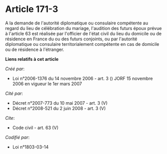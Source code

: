 # Article 171-3

A la demande de l'autorité diplomatique ou consulaire compétente au regard du lieu de célébration du mariage, l'audition des
futurs époux prévue à l'article 63 est réalisée par l'officier de l'état civil du lieu du domicile ou de résidence en France
du ou des futurs conjoints, ou par l'autorité diplomatique ou consulaire territorialement compétente en cas de domicile ou de
résidence à l'étranger.

**Liens relatifs à cet article**

_Créé par_:

  - Loi n°2006-1376 du 14 novembre 2006 - art. 3 () JORF 15 novembre 2006 en vigueur le 1er mars 2007

_Cité par_:

  - Décret n°2007-773 du 10 mai 2007 - art. 3 (V)
  - Décret n°2008-521 du 2 juin 2008 - art. 3 (V)

_Cite_:

  - Code civil - art. 63 (V)

_Codifié par_:

  - Loi n°1803-03-14

